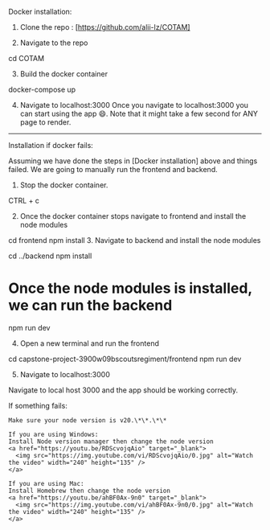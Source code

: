 Docker installation:

1. Clone the repo : [https://github.com/alii-lz/COTAM]

2. Navigate to the repo

cd COTAM

3. Build the docker container

docker-compose up

4. Navigate to localhost:3000
   Once you navigate to localhost:3000 you can start using the app 😄.
   Note that it might take a few second for ANY page to render.

---

Installation if docker fails:

Assuming we have done the steps in [Docker installation] above and things failed. We are going to manually run the frontend and backend.

1. Stop the docker container.

CTRL + c

2. Once the docker container stops navigate to frontend and install the node modules

cd frontend
npm install 3. Navigate to backend and install the node modules

cd ../backend
npm install

# Once the node modules is installed, we can run the backend

npm run dev

4. Open a new terminal and run the frontend

cd capstone-project-3900w09bscoutsregiment/frontend
npm run dev

5. Navigate to localhost:3000

Navigate to local host 3000 and the app should be working correctly.

If something fails:

    Make sure your node version is v20.\*\*.\*\*

    If you are using Windows:
    Install Node version manager then change the node version
    <a href="https://youtu.be/RDScvojqAio" target="_blank">
      <img src="https://img.youtube.com/vi/RDScvojqAio/0.jpg" alt="Watch the video" width="240" height="135" />
    </a>

    If you are using Mac:
    Install Homebrew then change the node version
    <a href="https://youtu.be/ahBF0Ax-9n0" target="_blank">
      <img src="https://img.youtube.com/vi/ahBF0Ax-9n0/0.jpg" alt="Watch the video" width="240" height="135" />
    </a>
